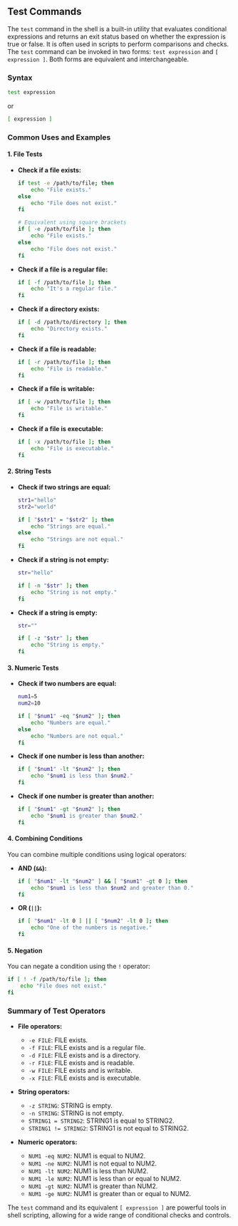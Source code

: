 ## Test Commands 

The `test` command in the shell is a built-in utility that evaluates conditional expressions and returns an exit status based on whether the expression is true or false. It is often used in scripts to perform comparisons and checks. The `test` command can be invoked in two forms: `test expression` and `[ expression ]`. Both forms are equivalent and interchangeable.

### Syntax

```sh
test expression
```

or

```sh
[ expression ]
```

### Common Uses and Examples

#### 1. File Tests

- **Check if a file exists:**

  ```sh
  if test -e /path/to/file; then
      echo "File exists."
  else
      echo "File does not exist."
  fi

  # Equivalent using square brackets
  if [ -e /path/to/file ]; then
      echo "File exists."
  else
      echo "File does not exist."
  fi
  ```

- **Check if a file is a regular file:**

  ```sh
  if [ -f /path/to/file ]; then
      echo "It's a regular file."
  fi
  ```

- **Check if a directory exists:**

  ```sh
  if [ -d /path/to/directory ]; then
      echo "Directory exists."
  fi
  ```

- **Check if a file is readable:**

  ```sh
  if [ -r /path/to/file ]; then
      echo "File is readable."
  fi
  ```

- **Check if a file is writable:**

  ```sh
  if [ -w /path/to/file ]; then
      echo "File is writable."
  fi
  ```

- **Check if a file is executable:**

  ```sh
  if [ -x /path/to/file ]; then
      echo "File is executable."
  fi
  ```

#### 2. String Tests

- **Check if two strings are equal:**

  ```sh
  str1="hello"
  str2="world"

  if [ "$str1" = "$str2" ]; then
      echo "Strings are equal."
  else
      echo "Strings are not equal."
  fi
  ```

- **Check if a string is not empty:**

  ```sh
  str="hello"

  if [ -n "$str" ]; then
      echo "String is not empty."
  fi
  ```

- **Check if a string is empty:**

  ```sh
  str=""

  if [ -z "$str" ]; then
      echo "String is empty."
  fi
  ```

#### 3. Numeric Tests

- **Check if two numbers are equal:**

  ```sh
  num1=5
  num2=10

  if [ "$num1" -eq "$num2" ]; then
      echo "Numbers are equal."
  else
      echo "Numbers are not equal."
  fi
  ```

- **Check if one number is less than another:**

  ```sh
  if [ "$num1" -lt "$num2" ]; then
      echo "$num1 is less than $num2."
  fi
  ```

- **Check if one number is greater than another:**

  ```sh
  if [ "$num1" -gt "$num2" ]; then
      echo "$num1 is greater than $num2."
  fi
  ```

#### 4. Combining Conditions

You can combine multiple conditions using logical operators:

- **AND (`&&`):**

  ```sh
  if [ "$num1" -lt "$num2" ] && [ "$num1" -gt 0 ]; then
      echo "$num1 is less than $num2 and greater than 0."
  fi
  ```

- **OR (`||`):**

  ```sh
  if [ "$num1" -lt 0 ] || [ "$num2" -lt 0 ]; then
      echo "One of the numbers is negative."
  fi
  ```

#### 5. Negation

You can negate a condition using the `!` operator:

```sh
if [ ! -f /path/to/file ]; then
    echo "File does not exist."
fi
```

### Summary of Test Operators

- **File operators:**
  - `-e FILE`: FILE exists.
  - `-f FILE`: FILE exists and is a regular file.
  - `-d FILE`: FILE exists and is a directory.
  - `-r FILE`: FILE exists and is readable.
  - `-w FILE`: FILE exists and is writable.
  - `-x FILE`: FILE exists and is executable.

- **String operators:**
  - `-z STRING`: STRING is empty.
  - `-n STRING`: STRING is not empty.
  - `STRING1 = STRING2`: STRING1 is equal to STRING2.
  - `STRING1 != STRING2`: STRING1 is not equal to STRING2.

- **Numeric operators:**
  - `NUM1 -eq NUM2`: NUM1 is equal to NUM2.
  - `NUM1 -ne NUM2`: NUM1 is not equal to NUM2.
  - `NUM1 -lt NUM2`: NUM1 is less than NUM2.
  - `NUM1 -le NUM2`: NUM1 is less than or equal to NUM2.
  - `NUM1 -gt NUM2`: NUM1 is greater than NUM2.
  - `NUM1 -ge NUM2`: NUM1 is greater than or equal to NUM2.

The `test` command and its equivalent `[ expression ]` are powerful tools in shell scripting, allowing for a wide range of conditional checks and controls.







